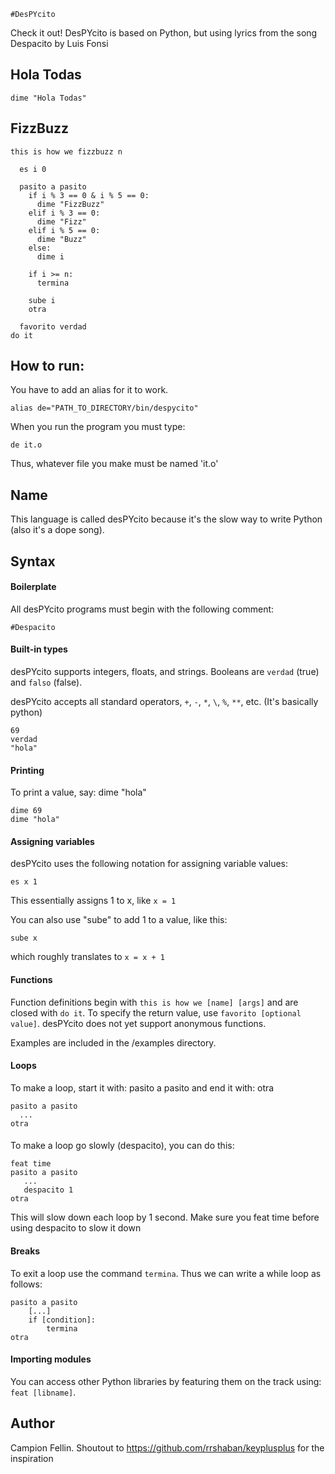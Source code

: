 `#DesPYcito`

Check it out! DesPYcito is based on Python, but using lyrics from the song Despacito by Luis Fonsi

## Hola Todas
```
dime "Hola Todas"
```

## FizzBuzz

```
this is how we fizzbuzz n

  es i 0

  pasito a pasito
    if i % 3 == 0 & i % 5 == 0:
      dime "FizzBuzz"
    elif i % 3 == 0:
      dime "Fizz"
    elif i % 5 == 0:
      dime "Buzz"
    else:
      dime i

    if i >= n:
      termina

    sube i
    otra

  favorito verdad
do it
```

## How to run:

You have to add an alias for it to work.
```
alias de="PATH_TO_DIRECTORY/bin/despycito"
```

When you run the program you must type:

```
de it.o
```

Thus, whatever file you make must be named 'it.o'

## Name
This language is called desPYcito because it's the slow way to write Python (also it's a dope song).

## Syntax

#### Boilerplate
All desPYcito programs must begin with the following comment:

```
#Despacito
```

#### Built-in types
desPYcito supports integers, floats, and strings. Booleans are `verdad` (true) and `falso` (false).

desPYcito accepts all standard operators, `+`, `-`, `*`, `\`, `%`, `**`, etc. (It's basically python)

```
69
verdad
"hola"
```

#### Printing
To print a value, say: dime "hola"

```
dime 69
dime "hola"
```


#### Assigning variables
desPYcito uses the following notation for assigning variable values:

```
es x 1
```

This essentially assigns 1 to x, like `x = 1`

You can also use "sube" to add 1 to a value, like this:

```
sube x
```
which roughly translates to `x = x + 1`

#### Functions
Function definitions begin with `this is how we [name] [args]` and are closed with `do it`. To specify the return value, use `favorito [optional value]`. desPYcito does not yet support anonymous functions.

Examples are included in the /examples directory.

#### Loops
To make a loop, start it with: pasito a pasito and end it with: otra
```
pasito a pasito
  ...
otra
```

####
To make a loop go slowly (despacito), you can do this:

```
feat time
pasito a pasito
   ...
   despacito 1
otra
```
This will slow down each loop by 1 second. Make sure you feat time before using despacito to slow it down

#### Breaks
To exit a loop use the command `termina`. Thus we can write a while loop as follows:

```
pasito a pasito
	[...]
	if [condition]:
		termina
otra
```

#### Importing modules
You can access other Python libraries by featuring them on the track using: `feat [libname]`.

## Author

Campion Fellin. Shoutout to https://github.com/rrshaban/keyplusplus for the inspiration
